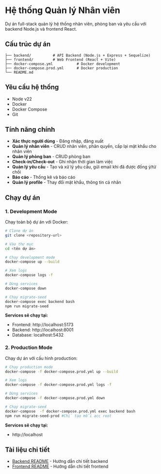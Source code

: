 # Hệ thống Quản lý Nhân viên

Dự án full-stack quản lý hệ thống nhân viên, phòng ban và yêu cầu với backend Node.js và frontend React.

## Cấu trúc dự án

```
├── backend/          # API Backend (Node.js + Express + Sequelize)
├── frontend/         # Web Frontend (React + Vite)
├── docker-compose.yml           # Docker development
├── docker-compose.prod.yml      # Docker production
└── README.md
```

## Yêu cầu hệ thống

- Node v22
- Docker
- Docker Compose
- Git

## Tính năng chính

- **Xác thực người dùng** - Đăng nhập, đăng xuất
- **Quản lý nhân viên** - CRUD nhân viên, phân quyền, cấp lại mật khẩu cho nhân viên
- **Quản lý phòng ban** - CRUD phòng ban
- **Check-in/Check-out** - Ghi nhận thời gian làm việc
- **Quản lý yêu cầu** - Tạo và xử lý yêu cầu, gửi email khi đã được đồng ý/từ chối
- **Báo cáo** - Thống kê và báo cáo
- **Quản lý profile** - Thay đổi mật khẩu, thông tin cá nhân

## Chạy dự án

### 1. Development Mode

Chạy toàn bộ dự án với Docker:

```bash
# Clone dự án
git clone <repository-url>

# Vào thư mục
cd <tên dự án>

# Chạy development mode
docker-compose up --build

# Xem logs
docker-compose logs -f

# Dừng services
docker-compose down

# Chạy migrate-seed
docker-compose exec backend bash
npm run migrate-seed
```

**Services sẽ chạy tại:**

- Frontend: http://localhost:5173
- Backend: http://localhost:8001
- Database: localhost:5432

### 2. Production Mode

Chạy dự án với cấu hình production:

```bash
# Chạy production mode
docker-compose -f docker-compose.prod.yml up --build

# Xem logs
docker-compose -f docker-compose.prod.yml logs -f

# Dừng services
docker-compose -f docker-compose.prod.yml down

# Chạy migrate-seed
docker-compose  -f docker-compose.prod.yml exec backend bash
npm run migrate-seed-prod #Chỉ tạo mỗi acc root
```

**Services sẽ chạy tại:**

 - http://localhost

## Tài liệu chi tiết

- [Backend README](./backend/README.md) - Hướng dẫn chi tiết backend
- [Frontend README](./frontend/README.md) - Hướng dẫn chi tiết frontend


